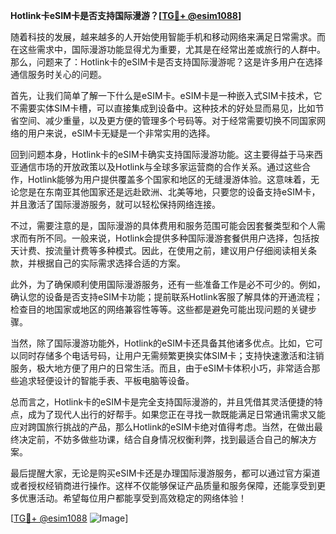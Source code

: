 **Hotlink卡eSIM卡是否支持国际漫游？[[TG💪+ @esim1088](https://t.me/s/esim1088)]**

随着科技的发展，越来越多的人开始使用智能手机和移动网络来满足日常需求。而在这些需求中，国际漫游功能显得尤为重要，尤其是在经常出差或旅行的人群中。那么，问题来了：Hotlink卡的eSIM卡是否支持国际漫游呢？这是许多用户在选择通信服务时关心的问题。

首先，让我们简单了解一下什么是eSIM卡。eSIM卡是一种嵌入式SIM卡技术，它不需要实体SIM卡槽，可以直接集成到设备中。这种技术的好处显而易见，比如节省空间、减少重量，以及更方便的管理多个号码等。对于经常需要切换不同国家网络的用户来说，eSIM卡无疑是一个非常实用的选择。

回到问题本身，Hotlink卡的eSIM卡确实支持国际漫游功能。这主要得益于马来西亚通信市场的开放政策以及Hotlink与全球多家运营商的合作关系。通过这些合作，Hotlink能够为用户提供覆盖多个国家和地区的无缝漫游体验。这意味着，无论您是在东南亚其他国家还是远赴欧洲、北美等地，只要您的设备支持eSIM卡，并且激活了国际漫游服务，就可以轻松保持网络连接。

不过，需要注意的是，国际漫游的具体费用和服务范围可能会因套餐类型和个人需求而有所不同。一般来说，Hotlink会提供多种国际漫游套餐供用户选择，包括按天计费、按流量计费等多种模式。因此，在使用之前，建议用户仔细阅读相关条款，并根据自己的实际需求选择合适的方案。

此外，为了确保顺利使用国际漫游服务，还有一些准备工作是必不可少的。例如，确认您的设备是否支持eSIM卡功能；提前联系Hotlink客服了解具体的开通流程；检查目的地国家或地区的网络兼容性等等。这些都是避免可能出现问题的关键步骤。

当然，除了国际漫游功能外，Hotlink的eSIM卡还具备其他诸多优点。比如，它可以同时存储多个电话号码，让用户无需频繁更换实体SIM卡；支持快速激活和注销服务，极大地方便了用户的日常生活。而且，由于eSIM卡体积小巧，非常适合那些追求轻便设计的智能手表、平板电脑等设备。

总而言之，Hotlink卡的eSIM卡是完全支持国际漫游的，并且凭借其灵活便捷的特点，成为了现代人出行的好帮手。如果您正在寻找一款既能满足日常通讯需求又能应对跨国旅行挑战的产品，那么Hotlink的eSIM卡绝对值得考虑。当然，在做出最终决定前，不妨多做些功课，结合自身情况权衡利弊，找到最适合自己的解决方案。

最后提醒大家，无论是购买eSIM卡还是办理国际漫游服务，都可以通过官方渠道或者授权经销商进行操作。这样不仅能够保证产品质量和服务保障，还能享受到更多优惠活动。希望每位用户都能享受到高效稳定的网络体验！

[[TG💪+ @esim1088](https://t.me/s/esim1088) ![Image](https://i.postimg.cc/4NQfJmqS/Snipaste-2025-05-13-00-14-12.png)]